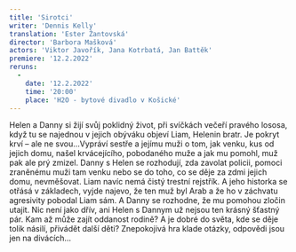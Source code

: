 ```yaml
---
title: 'Sirotci'
writer: 'Dennis Kelly'
translation: 'Ester Žantovská'
director: 'Barbora Mašková'
actors: 'Viktor Javořík, Jana Kotrbatá, Jan Battěk'
premiere: '12.2.2022'
reruns:
  -
    date: '12.2.2022'
    time: '20:00'
    place: 'H2O - bytové divadlo v Košické'
---
```

Helen a Danny si žijí svůj poklidný život, při svíčkách večeří pravého lososa,  když tu se najednou v jejich obýváku objeví Liam, Helenin bratr. Je pokryt krví – ale ne svou…Vypráví sestře a jejímu muži  o tom, jak venku, kus od jejich domu, našel krvácejícího, pobodaného muže a jak mu pomohl, muž pak ale prý zmizel. 
Danny s Helen se rozhodují, zda zavolat policii, pomoci zraněnému muži tam venku nebo se do toho, co se děje za zdmi jejich domu, nevměšovat. Liam navíc nemá čistý trestní rejstřík. A jeho historka se otřásá v základech, vyjde najevo, že ten muž byl Arab a že ho v záchvatu agresivity pobodal Liam sám. A Danny se rozhodne, že mu pomohou zločin utajit. 
Nic není jako dřív, ani Helen s Dannym už nejsou ten krásný šťastný pár. Kam až může zajít oddanost rodině? A je dobré do světa, kde se děje tolik násilí, přivádět další děti? Znepokojivá hra klade otázky, odpovědi jsou jen na divácích…

